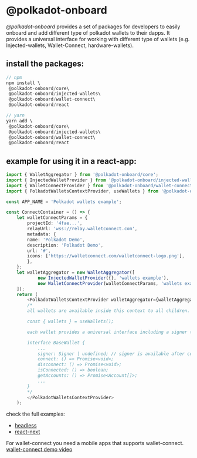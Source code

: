 # @polkadot-onboard

_@polkadot-onboard_ provides a set of packages for developers to easily onboard and add different type of polkadot wallets to their dapps. It provides a universal interface for working with different type of wallets (e.g. Injected-wallets, Wallet-Connect, hardware-wallets).

## install the packages:

```ts
// npm
npm install \
 @polkadot-onboard/core\
 @polkadot-onboard/injected-wallets\
 @polkadot-onboard/wallet-connect\
 @polkadot-onboard/react

// yarn
yarn add \
 @polkadot-onboard/core\
 @polkadot-onboard/injected-wallets\
 @polkadot-onboard/wallet-connect\
 @polkadot-onboard/react
```

## example for using it in a react-app:

```ts
import { WalletAggregator } from '@polkadot-onboard/core';
import { InjectedWalletProvider } from '@polkadot-onboard/injected-wallets';
import { WalletConnectProvider } from '@polkadot-onboard/wallet-connect';
import { PolkadotWalletsContextProvider, useWallets } from '@polkadot-onboard/react';

const APP_NAME = 'Polkadot wallets example';

const ConnectContainer = () => {
    let walletConnectParams = {
        projectId: '4fae...',
        relayUrl: 'wss://relay.walletconnect.com',
        metadata: {
        name: 'Polkadot Demo',
        description: 'Polkadot Demo',
        url: '#',
        icons: ['https://walletconnect.com/walletconnect-logo.png'],
        },
    };
    let walletAggregator = new WalletAggregator([
            new InjectedWalletProvider({}, 'wallets example'),
            new WalletConnectProvider(walletConnectParams, 'wallets example')
    ]);
    return (
        <PolkadotWalletsContextProvider walletAggregator={walletAggregator}>
        /*
        all wallets are available inside this context to all children.

        const { wallets } = useWallets();

        each wallet provides a universal interface including a signer that can be used to sign messages and transactions:

        interface BaseWallet {
            ...
            signer: Signer | undefined; // signer is available after connect() is called.
            connect: () => Promise<void>;
            disconnect: () => Promise<void>;
            isConnected: () => boolean;
            getAccounts: () => Promise<Account[]>;
            ...
        }
        */
        </PolkadotWalletsContextProvider>
    );
```

check the full examples:

- [headless](examples/react-headless/)
- [react-next](examples/react-next)

For wallet-connect you need a mobile apps that supports wallet-connect.  
[wallet-connect demo video](https://www.youtube.com/watch?v=5YkYi5HWeJQ)
